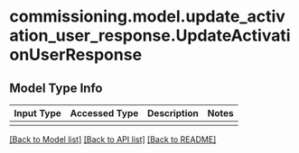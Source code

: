 # commissioning.model.update_activation_user_response.UpdateActivationUserResponse

## Model Type Info
Input Type | Accessed Type | Description | Notes
------------ | ------------- | ------------- | -------------
 |  |  | 

[[Back to Model list]](../../README.md#documentation-for-models) [[Back to API list]](../../README.md#documentation-for-api-endpoints) [[Back to README]](../../README.md)

